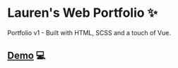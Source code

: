 # Lauren's Web Portfolio ✨

Portfolio v1 - Built with HTML, SCSS and a touch of Vue.

## [Demo](https://v1.laurenwilkinson.co.uk) 💻
